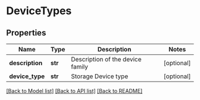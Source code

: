 # DeviceTypes

## Properties
Name | Type | Description | Notes
------------ | ------------- | ------------- | -------------
**description** | **str** | Description of the device family | [optional] 
**device_type** | **str** | Storage Device type | [optional] 

[[Back to Model list]](../README.md#documentation-for-models) [[Back to API list]](../README.md#documentation-for-api-endpoints) [[Back to README]](../README.md)


